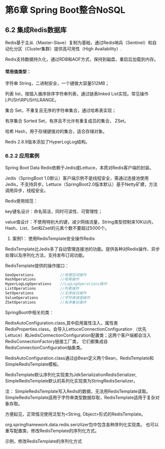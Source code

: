 # 第6章 Spring Boot整合NoSQL

## 6.2 集成Redis数据库

Redis基于主从（Master-Slave）复制为基础，通过Redis哨兵（Sentinel）和自动化分区（Cluster集群）提供高可用性（High Availability）.

Redis支持数据持久化，通过RDB和AOF方式，保持到磁盘，重启后加载到内存。

#### 常用值类型：

字符串 String，二进制安全，一个键做大容量512MB；

列表 list，按插入循序排序字符串列表，通过链表linked List实现。常见操作LPUSH\RPUSH\LRANGE。

集合 Set，不重复且无序的字符串集合，通过哈希表实现；

有序集合 Sorted Set，有序且不允许有重复成员的集合， ZSet。

哈希 Hash，用于存储键值对的集合，适合存储对象。

Redis 2.8.9版本添加了HyperLogLog结构。

### 6.2.2 应用案例

Spring Boot Data Redis依赖于Jedis或Lettuce，本质对Redis客户端的封装。

Jedis（SpringBoot 1.0默认）客户端示例不是线程安全，需通过连接池使用Jedis，不支持异步。Lettuce（SpringBoot2.0版本默认）基于Netty矿建，方法调用异步，线程安全。

Redis使用规范：

key键名设计：命名简洁，同时可读性、可管理性；

value值设计：不使用特别大的键，减少网络流量，String类型控制来10K以内，Hash、List、Set和Zset的元素个数不要超过5000个。

1. 案例1： 使用RedisTemplate安全操作Redis

RedisTemplate比Jedis多了自动管理连接池的功能。提供各种对Redis操作、异步处理以及序列化方法，支持发布订阅功能。

RedisTemplate提供的操作接口：
```java
GeoOperations            //地理空间操作
HashOperations           //哈希操作
HyperLogLogOperations    //LogLogOperations操作
ListOperations           //列表操作
SetOperations            //无序结合操作
ValueOperations          //字符串或值操作
ZSetOperations           //有序集合操作
```

SpringBoot中相关的类：

RedisAutoConfiguration.class,其中启用属性注入，属性类RedisProperties.class。会导入LettuceConnectionConfiguration （优先Lettuce）和JedisConnectionConfiguration配置类；这两个客户端都会注入RedisConnectionFactory链接工厂类， 它们都集成自RedisConnectionConfiguration抽象类。

RedisAutoConfiguration.class通过@Bean定义两个Bean，RedisTemplate和SimpleRedisTemplate模板。

RedisTemplate默认序列化实现类为JdkSerializationRedisSerializer, SimpleRedisTemplate默认的系列化实现类为StringRedisSerializer。

注： SimpleRedisTemplate写入Redis的数据，无法用RedisTemplate读取。SimpleRedisTemplate适用于字符串类型数据存取，RedisTemplate适用于复杂对象存取。

方便起见，正常情况使用泛型为<String, Object>形式的RedisTemplate。

org.springframework.data.redis.serizlizer包中包含各种序列化实现类。 也可以重写配置类，修改RedisTemplate的序列化方式。

示例，修改RedisTemplate的序列化方式

```java


```


